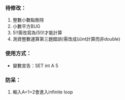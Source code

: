 ### 待修改：
1. 整數小數點刪除
2. 小數平方BUG
3. 5!!需改寫為(5!)!才能計算
4. 測資整數運算第三題錯誤(需改成以int計算而非double)

### 使用方式：
* 變數宣告：SET int A 5

### 防呆：
1. 輸入A=1=2會進入infinite loop
